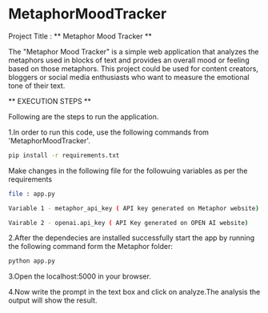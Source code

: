 # MetaphorMoodTracker
Project Title : ** Metaphor Mood Tracker **

The "Metaphor Mood Tracker" is a simple web application that analyzes the metaphors used in blocks of text and provides an overall mood or feeling based on those metaphors. This project could be used for content creators, bloggers or social media enthusiasts who want to measure the emotional tone of their text.

** EXECUTION STEPS **

Following are the steps to run the application.

1.In order to run this code, use the following commands from 'MetaphorMoodTracker'.

```bash
pip install -r requirements.txt
```

Make changes in the following file for the followuing variables as per the requirements
```bash
file : app.py
```
```bash
Variable 1 - metaphor_api_key ( API key generated on Metaphor website)
```
```bash
Vairable 2 - openai.api_key ( API Key generated on OPEN AI website)
```

2.After the dependecies are installed successfully start the app by running the following command form the Metaphor folder:
```bash
python app.py
```
3.Open the localhost:5000 in your browser.   

4.Now write the prompt in the text box and click on analyze.The analysis the output will show the result.

